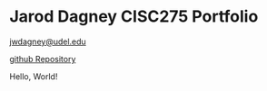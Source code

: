 # Jarod Dagney CISC275 Portfolio

jwdagney@udel.edu

[github Repository](https://github.com/jwdagney55/jwdagney55.github.io)

  
Hello, World!
